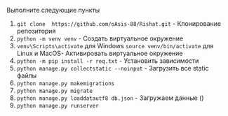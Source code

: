 Выполните следующие пункты
1) `git clone  https://github.com/oAsis-88/Rishat.git` - Клонирование репозитория
2) `python -m venv venv` - Создать виртуальное окружение
3) `venv\Scripts\activate` для Windows `source venv/bin/activate` для Linux и MacOS- Активировать виртуальное окружение
4) `python -m pip install -r req.txt` - Установить зависимости
5) `python manage.py collectstatic --noinput` - Загрузить все static файлы
6) `python manage.py makemigrations`
8) `python manage.py migrate`
9) `python manage.py loaddatautf8 db.json` - Загружаем данные ()
10) `python manage.py runserver`
